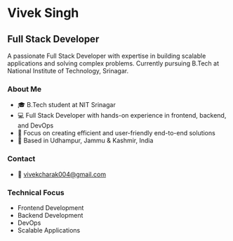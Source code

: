 # Vivek Singh

## Full Stack Developer

A passionate Full Stack Developer with expertise in building scalable applications and solving complex problems. Currently pursuing B.Tech at National Institute of Technology, Srinagar.

### About Me

- 🎓 B.Tech student at NIT Srinagar
- 💻 Full Stack Developer with hands-on experience in frontend, backend, and DevOps
- 🔧 Focus on creating efficient and user-friendly end-to-end solutions
- 📍 Based in Udhampur, Jammu & Kashmir, India

### Contact

- 📧 vivekcharak004@gmail.com

### Technical Focus

- Frontend Development
- Backend Development
- DevOps
- Scalable Applications
